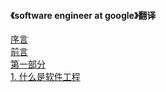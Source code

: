 #### 《software engineer at google》翻译  
[序言](./序言.md)  
[前言](./前言.md)  
[第一部分](./第一部分)   
[1. 什么是软件工程](./第一部分/什么是软件工程)  
